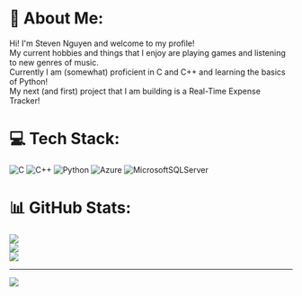 # 💫 About Me:
Hi! I'm Steven Nguyen and welcome to my profile!<br>My current hobbies and things that I enjoy are playing games and listening to new genres of music.<br>Currently I am (somewhat) proficient in C and C++ and learning the basics of Python!<br>My next (and first) project that I am building is a Real-Time Expense Tracker!<br>


# 💻 Tech Stack:
![C](https://img.shields.io/badge/c-%2300599C.svg?style=flat-square&logo=c&logoColor=white) ![C++](https://img.shields.io/badge/c++-%2300599C.svg?style=flat-square&logo=c%2B%2B&logoColor=white) ![Python](https://img.shields.io/badge/python-3670A0?style=flat-square&logo=python&logoColor=ffdd54) ![Azure](https://img.shields.io/badge/azure-%230072C6.svg?style=flat-square&logo=microsoftazure&logoColor=white) ![MicrosoftSQLServer](https://img.shields.io/badge/Microsoft%20SQL%20Server-CC2927?style=flat-square&logo=microsoft%20sql%20server&logoColor=white)
# 📊 GitHub Stats:
![](https://github-readme-stats.vercel.app/api?username=Kyyyuunnn&theme=dark&hide_border=false&include_all_commits=true&count_private=false)<br/>
![](https://nirzak-streak-stats.vercel.app/?user=Kyyyuunnn&theme=dark&hide_border=false)<br/>
![](https://github-readme-stats.vercel.app/api/top-langs/?username=Kyyyuunnn&theme=dark&hide_border=false&include_all_commits=true&count_private=false&layout=compact)

---
[![](https://visitcount.itsvg.in/api?id=Kyyyuunnn&icon=0&color=0)](https://visitcount.itsvg.in)

<!-- Proudly created with GPRM ( https://gprm.itsvg.in ) -->
